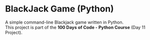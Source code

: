 # BlackJack Game (Python)
A simple command-line Blackjack game written in Python.  
This project is part of the **100 Days of Code - Python Course** (Day 11 Project).
